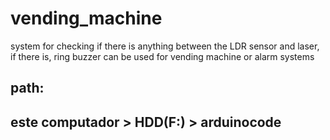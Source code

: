# vending_machine

system for checking if there is anything between the LDR sensor and laser, if there is, ring buzzer
can be used for vending machine or alarm systems

## path:
## este computador > HDD(F:) > arduinocode 
